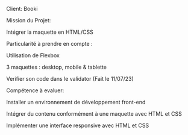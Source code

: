 Client: Booki

Mission du Projet:

Intégrer la maquette en HTML/CSS



Particularité à prendre en compte :

Utilisation de Flexbox 

3 maquettes : desktop, mobile & tablette

Verifier son code dans le validator (Fait le 11/07/23)



Compétence à evaluer:

Installer un environnement de développement front-end

Intégrer du contenu conformément à une maquette avec HTML et CSS

Implémenter une interface responsive avec HTML et CSS

